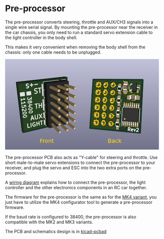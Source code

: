 # Pre-processor

The pre-processor converts steering, throttle and AUX/CH3 signals into a single wire serial signal. By mounting the pre-processor near the receiver in the car chassis, you only need to run a standard servo extension cable to the light controller in the body shell.

This makes it very convenient when removing the body shell from the chassis: only one cable needs to be unplugged.

![Pre-processor circuit board rendering](electronics/preprocessor-render.jpg)

The pre-processor PCB also acts as "Y-cable" for steering and throttle. Use short male-to-male servo extensions to connect the pre-processor to your receiver, and plug the servo and ESC into the two extra ports on the pre-processor.

A [wiring diagram](pre-processor-wiring-diagram.pdf) explains how to connect the pre-processor, the light controller and the other electronics components in an RC car together.

The firmware for the pre-processor is the same as for the [MK4 variant](../mk4-tlc5940-lpc812/), you just have to utilize the MK4 configurator tool to generate a pre-processor firmware.

If the baud rate is configured to 38400, the pre-processor is also compatible with the MK2 and MK3 variants.

The PCB and schematics design is in [kicad-pcbad](http://kicad-pcb.org/)
